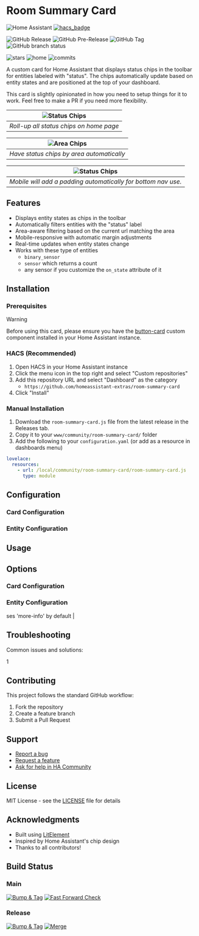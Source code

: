 # Room Summary Card

![Home Assistant](https://img.shields.io/badge/home%20assistant-%2341BDF5.svg?style=for-the-badge&logo=home-assistant&logoColor=white)
[![hacs_badge](https://img.shields.io/badge/HACS-Default-orange.svg?style=for-the-badge)](https://github.com/hacs/integration)

![GitHub Release](https://img.shields.io/github/v/release/homeassistant-extras/room-summary-card?style=for-the-badge&logo=github)
![GitHub Pre-Release](https://img.shields.io/github/v/release/homeassistant-extras/room-summary-card?include_prereleases&style=for-the-badge&logo=github&label=PRERELEASE)
![GitHub Tag](https://img.shields.io/github/v/tag/homeassistant-extras/room-summary-card?style=for-the-badge&color=yellow)
![GitHub branch status](https://img.shields.io/github/checks-status/homeassistant-extras/room-summary-card/main?style=for-the-badge)

![stars](https://img.shields.io/github/stars/homeassistant-extras/room-summary-card.svg?style=for-the-badge)
![home](https://img.shields.io/github/last-commit/homeassistant-extras/room-summary-card.svg?style=for-the-badge)
![commits](https://img.shields.io/github/commit-activity/y/homeassistant-extras/room-summary-card?style=for-the-badge)

A custom card for Home Assistant that displays status chips in the toolbar for entities labeled with "status". The chips automatically update based on entity states and are positioned at the top of your dashboard.

This card is slightly opinionated in how you need to setup things for it to work. Feel free to make a PR if you need more flexibility.

| ![Status Chips](assets/status-patch-chips.png) |
| :--------------------------------------------: |
|    _Roll-up all status chips on home page_     |

|   ![Area Chips](assets/area-status.png)   |
| :---------------------------------------: |
| _Have status chips by area automatically_ |

|         ![Status Chips](assets/mobile-bottom-nav.PNG)         |
| :-----------------------------------------------------------: |
| _Mobile will add a padding automatically for bottom nav use._ |

## Features

- Displays entity states as chips in the toolbar
- Automatically filters entities with the "status" label
- Area-aware filtering based on the current url matching the area
- Mobile-responsive with automatic margin adjustments
- Real-time updates when entity states change
- Works with these type of entities
  - `binary_sensor`
  - `sensor` which returns a count
  - any sensor if you customize the `on_state` attribute of it

## Installation

### Prerequisites

> [!WARNING]  
> Before using this card, please ensure you have the [button-card](https://github.com/custom-cards/button-card) custom component installed in your Home Assistant instance.

### HACS (Recommended)

1. Open HACS in your Home Assistant instance
2. Click the menu icon in the top right and select "Custom repositories"
3. Add this repository URL and select "Dashboard" as the category
   - `https://github.com/homeassistant-extras/room-summary-card`
4. Click "Install"

### Manual Installation

1. Download the `room-summary-card.js` file from the latest release in the Releases tab.
2. Copy it to your `www/community/room-summary-card/` folder
3. Add the following to your `configuration.yaml` (or add as a resource in dashboards menu)

```yaml
lovelace:
  resources:
    - url: /local/community/room-summary-card/room-summary-card.js
      type: module
```

## Configuration

### Card Configuration

### Entity Configuration

## Usage

## Options

### Card Configuration

### Entity Configuration

ses 'more-info' by default |

## Troubleshooting

Common issues and solutions:

1

## Contributing

This project follows the standard GitHub workflow:

1. Fork the repository
2. Create a feature branch
3. Submit a Pull Request

## Support

- [Report a bug][issues]
- [Request a feature][issues]
- [Ask for help in HA Community][forum]

## License

MIT License - see the [LICENSE](LICENSE) file for details

## Acknowledgments

- Built using [LitElement](https://lit.dev/)
- Inspired by Home Assistant's chip design
- Thanks to all contributors!

[releases-shield]: https://img.shields.io/github/release/custom-cards/room-summary-card.svg
[releases]: https://github.com/custom-cards/room-summary-card/releases
[license-shield]: https://img.shields.io/github/license/custom-cards/room-summary-card.svg
[issues]: https://github.com/custom-cards/room-summary-card/issues
[forum]: https://community.home-assistant.io/

## Build Status

### Main

[![Bump & Tag](https://github.com/homeassistant-extras/room-summary-card/actions/workflows/push.yml/badge.svg?branch=main)](https://github.com/homeassistant-extras/room-summary-card/actions/workflows/push.yml)
[![Fast Forward Check](https://github.com/homeassistant-extras/room-summary-card/actions/workflows/pull_request.yaml/badge.svg?branch=main)](https://github.com/homeassistant-extras/room-summary-card/actions/workflows/pull_request.yaml)

### Release

[![Bump & Tag](https://github.com/homeassistant-extras/room-summary-card/actions/workflows/push.yml/badge.svg?branch=release)](https://github.com/homeassistant-extras/room-summary-card/actions/workflows/push.yml)
[![Merge](https://github.com/homeassistant-extras/room-summary-card/actions/workflows/merge.yaml/badge.svg)](https://github.com/homeassistant-extras/room-summary-card/actions/workflows/merge.yaml)
